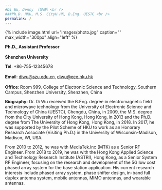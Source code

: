 ```yaml
---
#Di Wu, Denny （吴迪）<br />
###Ph.D. HKU, M.S. CityU HK, B.Eng. UESTC <br />
permalink: /
---
```


{% include image.html url="images/photo.jpg" caption="" max_width="300px" align="left" %}

**Ph.D., Assistant Professor**<br />   
**Shenzhen University**<br />  

**Tel**: +86-755-12345678<br />  
**Email**: diwu@szu.edu.cn, diwu@eee.hku.hk<br />    
**Office**: Room 999, College of Electronic Science and Technology, Southern Campus, Shenzhen University, Shenzhen, China    

**Biography:**
Dr. Di Wu received the B.Eng. degree in electromagnetic field and microwave technology from the University of Electronic Science and Technology of China (UESTC), Chengdu, China, in 2009, the M.S. degree from the City University of Hong Kong, Hong Kong, in 2013 and the Ph.D. degree from The University of Hong Kong, Hong Kong, in 2018. In 2017, he was supported by the Pilot Scheme of HKU to work as an Honorary Research Associate (Visiting Ph.D.) in the University of Wisconsin-Madison, Madison, WI, USA. 

From 2010 to 2012, he was with MediaTek.Inc (MTK) as a Senior RF Engineer. From  2018 to 2019, he was with the Hong Kong Applied Science and Technology Research Institute (ASTRI), Hong Kong, as a Senior System RF Engineer,  focusing on the research and development of the 5G low cost phased array system for the base station application. His current research interests include phased array system, phase shifter design, in-band full duplex antenna system, mobile antennas, MIMO antennas, and wearable antennas.



